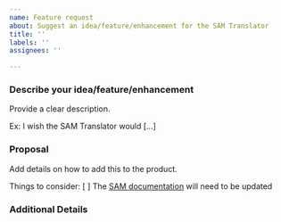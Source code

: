 ```yaml
---
name: Feature request
about: Suggest an idea/feature/enhancement for the SAM Translator
title: ''
labels: ''
assignees: ''

---
```


<!-- Make sure we don't have an existing Issue for that feature request (open or closed). -->

### Describe your idea/feature/enhancement

Provide a clear description.

Ex: I wish the SAM Translator would [...]

### Proposal

Add details on how to add this to the product.

Things to consider:
[ ] The [SAM documentation](https://docs.aws.amazon.com/serverless-application-model/latest/developerguide/sam-specification.html) will need to be updated

### Additional Details
